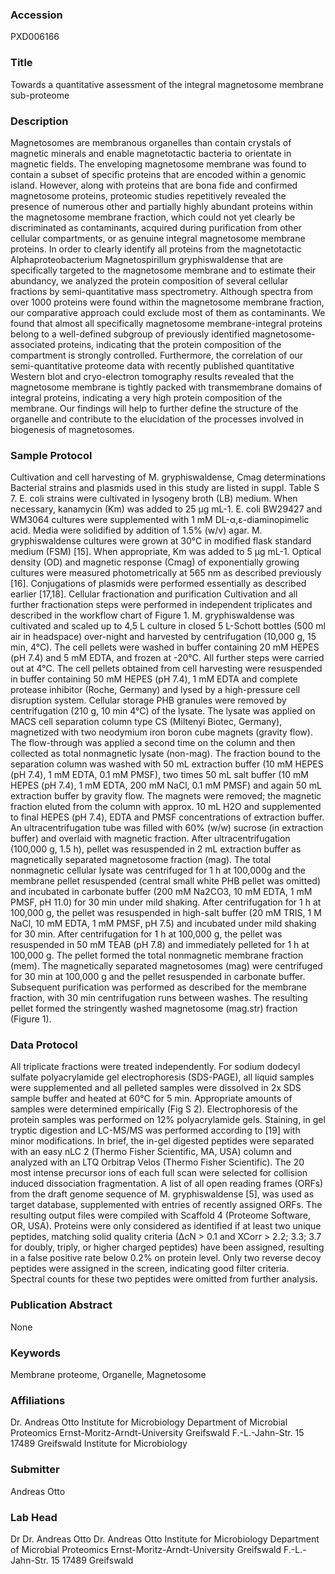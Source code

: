 ### Accession
PXD006166

### Title
Towards a quantitative assessment of the integral magnetosome membrane sub-proteome

### Description
Magnetosomes are membranous organelles than contain crystals of magnetic minerals and enable magnetotactic bacteria to orientate in magnetic fields. The enveloping magnetosome membrane was found to contain a subset of specific proteins that are encoded within a genomic island. However, along with proteins that are bona fide and confirmed magnetosome proteins, proteomic studies repetitively revealed the presence of numerous other and partially highly abundant proteins within the magnetosome membrane fraction, which could not yet clearly be discriminated as contaminants, acquired during purification from other cellular compartments, or as genuine integral magnetosome membrane proteins. In order to clearly identify all proteins from the magnetotactic Alphaproteobacterium Magnetospirillum gryphiswaldense that are specifically targeted to the magnetosome membrane and to estimate their abundancy, we analyzed the protein composition of several cellular fractions by semi-quantitative mass spectrometry. Although spectra from over 1000 proteins were found within the magnetosome membrane fraction, our comparative approach could exclude most of them as contaminants. We found that almost all specifically magnetosome membrane-integral proteins belong to a well-defined subgroup of previously identified magnetosome-associated proteins, indicating that the protein composition of the compartment is strongly controlled. Furthermore, the correlation of our semi-quantitative proteome data with recently published quantitative Western blot and cryo-electron tomography results revealed that the magnetosome membrane is tightly packed with transmembrane domains of integral proteins, indicating a very high protein composition of the membrane. Our findings will help to further define the structure of the organelle and contribute to the elucidation of the processes involved in biogenesis of magnetosomes.

### Sample Protocol
Cultivation and cell harvesting of M. gryphiswaldense, Cmag determinations Bacterial strains and plasmids used in this study are listed in suppl. Table S 7. E. coli strains were cultivated in lysogeny broth (LB) medium. When necessary, kanamycin (Km) was added to 25 µg mL-1. E. coli BW29427 and WM3064 cultures were supplemented with 1 mM DL-α,ε-diaminopimelic acid. Media were solidified by addition of 1.5% (w/v) agar. M. gryphiswaldense cultures were grown at 30°C in modified flask standard medium (FSM) [15]. When appropriate, Km was added to 5 µg mL-1. Optical density (OD) and magnetic response (Cmag) of exponentially growing cultures were measured photometrically at 565 nm as described previously [16]. Conjugations of plasmids were performed essentially as described earlier [17,18].  Cellular fractionation and purification Cultivation and all further fractionation steps were performed in independent triplicates and described in the workflow chart of Figure 1. M. gryphiswaldense was cultivated and scaled up to 4,5 L culture in closed 5 L-Schott bottles (500 ml air in headspace) over-night and harvested by centrifugation (10,000 g, 15 min, 4°C). The cell pellets were washed in buffer containing 20 mM HEPES (pH 7.4) and 5 mM EDTA, and frozen at -20°C. All further steps were carried out at 4°C. The cell pellets obtained from cell harvesting were resuspended in buffer containing 50 mM HEPES (pH 7.4), 1 mM EDTA and complete protease inhibitor (Roche, Germany) and lysed by a high-pressure cell disruption system. Cellular storage PHB granules were removed by centrifugation (210 g, 10 min 4°C) of the lysate. The lysate was applied on MACS cell separation column type CS (Miltenyi Biotec, Germany), magnetized with two neodymium iron boron cube magnets (gravity flow). The flow-through was applied a second time on the column and then collected as total nonmagnetic lysate (non-mag). The fraction bound to the separation column was washed with 50 mL extraction buffer (10 mM HEPES (pH 7.4), 1 mM EDTA, 0.1 mM PMSF), two times 50 mL salt buffer (10 mM HEPES (pH 7.4), 1 mM EDTA, 200 mM NaCl, 0.1 mM PMSF) and again 50 mL extraction buffer by gravity flow. The magnets were removed; the magnetic fraction eluted from the column with approx. 10 mL H2O and supplemented to final HEPES (pH 7.4), EDTA and PMSF concentrations of extraction buffer. An ultracentrifugation tube was filled with 60% (w/w) sucrose (in extraction buffer) and overlaid with magnetic fraction. After ultracentrifugation (100,000 g, 1.5 h), pellet was resuspended in 2 mL extraction buffer as magnetically separated magnetosome fraction (mag).   The total nonmagnetic cellular lysate was centrifuged for 1 h at 100,000g and the membrane pellet resuspended (central small white PHB pellet was omitted) and incubated in carbonate buffer (200 mM Na2CO3, 10 mM EDTA, 1 mM PMSF, pH 11.0) for 30 min under mild shaking. After centrifugation for 1 h at 100,000 g, the pellet was resuspended in high-salt buffer (20 mM TRIS, 1 M NaCl, 10 mM EDTA, 1 mM PMSF, pH 7.5) and incubated under mild shaking for 30 min. After centrifugation for 1 h at 100,000 g, the pellet was resuspended in 50 mM TEAB (pH 7.8) and immediately pelleted for 1 h at 100,000 g. The pellet formed the total nonmagnetic membrane fraction (mem).   The magnetically separated magnetosomes (mag) were centrifuged for 30 min at 100,000 g and the pellet resuspended in carbonate buffer. Subsequent purification was performed as described for the membrane fraction, with 30 min centrifugation runs between washes. The resulting pellet formed the stringently washed magnetosome (mag.str) fraction (Figure 1).

### Data Protocol
All triplicate fractions were treated independently. For sodium dodecyl sulfate polyacrylamide gel electrophoresis (SDS-PAGE), all liquid samples were supplemented and all pelleted samples were dissolved in 2x SDS sample buffer and heated at 60°C for 5 min. Appropriate amounts of samples were determined empirically (Fig S 2). Electrophoresis of the protein samples was performed on 12% polyacrylamide gels. Staining, in gel tryptic digestion and LC-MS/MS was performed according to [19] with minor modifications. In brief, the in-gel digested peptides were separated with an easy nLC 2 (Thermo Fisher Scientific, MA, USA) column and analyzed with an LTQ Orbitrap Velos (Thermo Fisher Scientific). The 20 most intense precursor ions of each full scan were selected for collision induced dissociation fragmentation. A list of all open reading frames (ORFs) from the draft genome sequence of M. gryphiswaldense [5], was used as target database, supplemented with entries of recently assigned ORFs. The resulting output files were compiled with Scaffold 4 (Proteome Software, OR, USA). Proteins were only considered as identified if at least two unique peptides, matching solid quality criteria (∆cN > 0.1 and XCorr > 2.2; 3.3; 3.7 for doubly, triply, or higher charged peptides) have been assigned, resulting in a false positive rate below 0.2% on protein level. Only two reverse decoy peptides were assigned in the screen, indicating good filter criteria. Spectral counts for these two peptides were omitted from further analysis.

### Publication Abstract
None

### Keywords
Membrane proteome, Organelle, Magnetosome

### Affiliations
Dr. Andreas Otto Institute for Microbiology Department of Microbial Proteomics Ernst-Moritz-Arndt-University Greifswald F.-L.-Jahn-Str. 15 17489 Greifswald
Institute for Microbiology

### Submitter
Andreas Otto

### Lab Head
Dr Dr. Andreas Otto
Dr. Andreas Otto Institute for Microbiology Department of Microbial Proteomics Ernst-Moritz-Arndt-University Greifswald F.-L.-Jahn-Str. 15 17489 Greifswald


